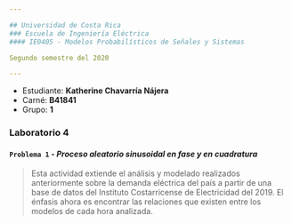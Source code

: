 ```yaml
---

## Universidad de Costa Rica
### Escuela de Ingeniería Eléctrica
#### IE0405 - Modelos Probabilísticos de Señales y Sistemas

Segundo semestre del 2020

---
```


* Estudiante: **Katherine Chavarría Nájera**
* Carné: **B41841**
* Grupo: **1**

### Laboratorio 4
#### `Problema 1` - *Proceso aleatorio sinusoidal en fase y en cuadratura*

> Esta actividad extiende el análisis y modelado realizados anteriormente sobre la demanda eléctrica del país a partir de una base de datos del Instituto Costarricense de Electricidad del 2019. El énfasis ahora es encontrar las relaciones que existen entre los modelos de cada hora analizada. 
